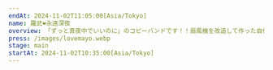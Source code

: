 ```yaml
---
endAt: 2024-11-02T11:05:00[Asia/Tokyo]
name: 羅武❤︎永遠深夜
overview: 「ずっと真夜中でいいのに」のコピーバンドです！！扇風機を改造して作った自作の楽器が登場します！1日目の10時30分から第1体育館でライブを行うのでぜひ見に来てください！！
press: /images/lovemayo.webp
stage: main
startAt: 2024-11-02T10:35:00[Asia/Tokyo]
---
```

